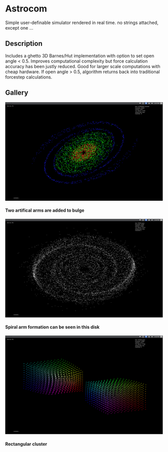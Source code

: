 # Astrocom
Simple user-definable simulator rendered in real time. no strings attached, except one ...
## Description
Includes a ghetto 3D Barnes/Hut implementation with option to set open angle < 0.5. Improves computational complexity but force calculation accuracy has been justly reduced. Good for larger scale computations with cheap hardware. If open angle > 0.5, algorithm returns back into traditional forcestep calculations.
## Gallery

![alt text](https://github.com/alexshi0000/Astrocom/blob/master/github_nbody_pic%231.png "artifical spiral arms")
#### Two artifical arms are added to bulge

![alt text](https://github.com/alexshi0000/Astrocom/blob/master/github_nbody_pic%232.png "15000 particle galaxy")
#### Spiral arm formation can be seen in this disk

![alt text](https://github.com/alexshi0000/Astrocom/blob/master/github_nbody_pic%233.png "rectangular gravity")
#### Rectangular cluster

